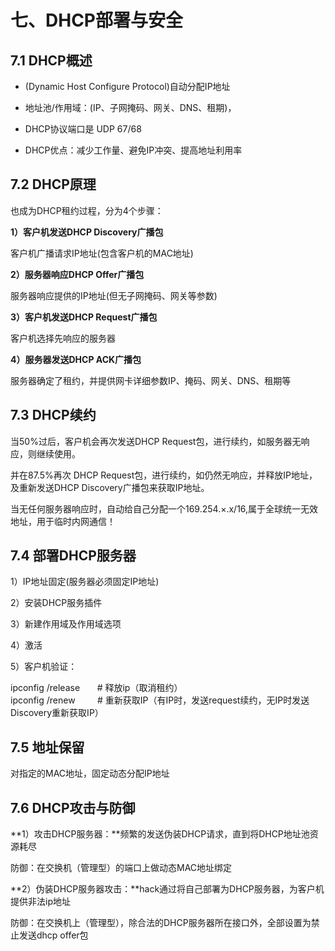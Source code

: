 # 七、DHCP部署与安全

## 7.1 DHCP概述

- (Dynamic Host Configure Protocol)自动分配IP地址
  
- 地址池/作用域：(IP、子网掩码、网关、DNS、租期)，
  
- DHCP协议端口是 UDP 67/68
  
- DHCP优点：减少工作量、避免IP冲突、提高地址利用率
  

## 7.2 DHCP原理

也成为DHCP租约过程，分为4个步骤：

**1）客户机发送DHCP Discovery广播包**

客户机广播请求IP地址(包含客户机的MAC地址)

**2）服务器响应DHCP Offer广播包**

服务器响应提供的IP地址(但无子网掩码、网关等参数)

**3）客户机发送DHCP Request广播包**

客户机选择先响应的服务器

**4）服务器发送DHCP ACK广播包**

服务器确定了租约，并提供网卡详细参数IP、掩码、网关、DNS、租期等

## 7.3 DHCP续约

当50%过后，客户机会再次发送DHCP Request包，进行续约，如服务器无响应，则继续使用。

并在87.5%再次 DHCP Request包，进行续约，如仍然无响应，并释放IP地址，及重新发送DHCP Discovery广播包来获取IP地址。

当无任何服务器响应时，自动给自己分配一个169.254.×.x/16,属于全球统一无效地址，用于临时内网通信！

## 7.4 部署DHCP服务器

1）IP地址固定(服务器必须固定IP地址)

2）安装DHCP服务插件

3）新建作用域及作用域选项

4）激活

5）客户机验证：

ipconfig /release       # 释放ip（取消租约）  
ipconfig /renew         # 重新获取IP（有IP时，发送request续约，无IP时发送Discovery重新获取IP）

## 7.5 地址保留

对指定的MAC地址，固定动态分配IP地址

## 7.6 DHCP攻击与防御

**1）攻击DHCP服务器：**频繁的发送伪装DHCP请求，直到将DHCP地址池资源耗尽

防御：在交换机（管理型）的端口上做动态MAC地址绑定

**2）伪装DHCP服务器攻击：**hack通过将自己部署为DHCP服务器，为客户机提供非法ip地址

防御：在交换机上（管理型），除合法的DHCP服务器所在接口外，全部设置为禁止发送dhcp offer包

